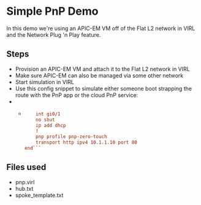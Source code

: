 # Simple PnP Demo
In this demo we're using an APIC-EM VM off of the Flat L2 network in VIRL and the Network Plug 'n Play feature.
## Steps
- Provision an APIC-EM VM and attach it to the Flat L2 network in VIRL
- Make sure APIC-EM can also be managed via some other network
- Start simulation in VIRL
- Use this config snippet to simulate either someone boot strapping the route with the PnP app or the cloud PnP service:
- - ```conf t
		int gi0/1
		no shut
		ip add dhcp
		!
		pnp profile pnp-zero-touch 
		transport http ipv4 10.1.1.10 port 80 
	end```
## Files used
- pnp.virl
- hub.txt
- spoke_template.txt
